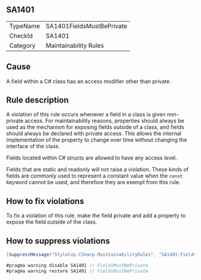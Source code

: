 ﻿## SA1401

<table>
<tr>
  <td>TypeName</td>
  <td>SA1401FieldsMustBePrivate</td>
</tr>
<tr>
  <td>CheckId</td>
  <td>SA1401</td>
</tr>
<tr>
  <td>Category</td>
  <td>Maintainability Rules</td>
</tr>
</table>

## Cause

A field within a C# class has an access modifier other than private.

## Rule description

A violation of this rule occurs whenever a field in a class is given non-private access. For maintainability reasons, properties should always be used as the mechanism for exposing fields outside of a class, and fields should always be declared with private access. This allows the internal implementation of the property to change over time without changing the interface of the class.

Fields located within C# structs are allowed to have any access level.

Fields that are static and readonly will not raise a violation. These kinds of fields are commonly used to represent a constant value when the `const` keyword cannot be used, and therefore they are exempt from this rule.

## How to fix violations

To fix a violation of this rule, make the field private and add a property to expose the field outside of the class.

## How to suppress violations

```csharp
[SuppressMessage("StyleCop.CSharp.MaintainabilityRules", "SA1401:FieldsMustBePrivate", Justification = "Reviewed.")]
```

```csharp
#pragma warning disable SA1401 // FieldsMustBePrivate
#pragma warning restore SA1401 // FieldsMustBePrivate
```
